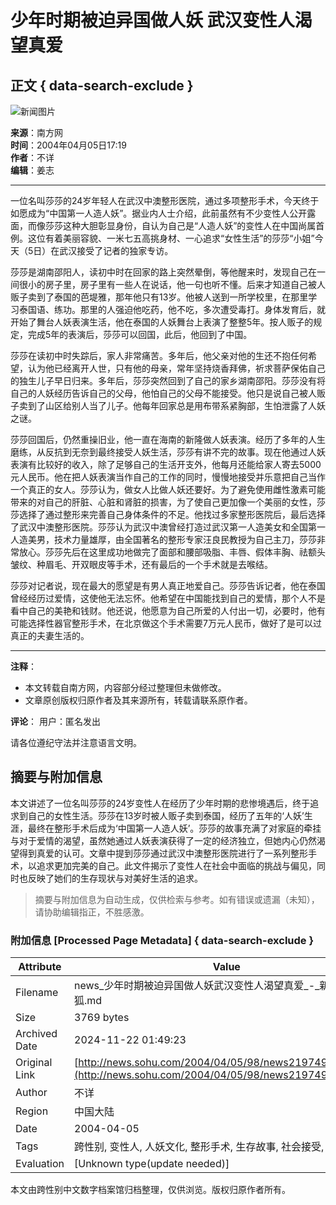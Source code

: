 # 少年时期被迫异国做人妖 武汉变性人渴望真爱

## 正文 { data-search-exclude }


![新闻图片](https://images.sohu.com/ccc.gif)

**来源**：南方网  
**时间**：2004年04月05日17:19  
**作者**：不详  
**编辑**：姜志  

---

一位名叫莎莎的24岁年轻人在武汉中澳整形医院，通过多项整形手术，今天终于如愿成为“中国第一人造人妖”。据业内人士介绍，此前虽然有不少变性人公开露面，而像莎莎这种大胆彰显身份，自认为自己是“人造人妖”的变性人在中国尚属首例。这位有着美丽容貌、一米七五高挑身材、一心追求“女性生活”的莎莎“小姐”今天（5日）在武汉接受了记者的独家专访。

莎莎是湖南邵阳人，读初中时在回家的路上突然晕倒，等他醒来时，发现自己在一间很小的房子里，房子里有一些人在说话，他一句也听不懂。后来才知道自己被人贩子卖到了泰国的芭堤雅，那年他只有13岁。他被人送到一所学校里，在那里学习泰国语、练功。那里的人强迫他吃药，他不吃，多次遭受毒打。身体发育后，就开始了舞台人妖表演生活，他在泰国的人妖舞台上表演了整整5年。按人贩子的规定，完成5年的表演后，莎莎可以回国，此后，他回到了中国。

莎莎在读初中时失踪后，家人非常痛苦。多年后，他父亲对他的生还不抱任何希望，认为他已经离开人世，只有他的母亲，常年坚持烧香拜佛，祈求菩萨保佑自己的独生儿子早日归来。多年后，莎莎突然回到了自己的家乡湖南邵阳。莎莎没有将自己的人妖经历告诉自己的父母，他怕自己的父母不能接受。他只是说自己被人贩子卖到了山区给别人当了儿子。他每年回家总是用布带系紧胸部，生怕泄露了人妖之谜。

莎莎回国后，仍然重操旧业，他一直在海南的新隆做人妖表演。经历了多年的人生磨练，从反抗到无奈到最终接受人妖生活，莎莎有讲不完的故事。现在他通过人妖表演有比较好的收入，除了足够自己的生活开支外，他每月还能给家人寄去5000元人民币。他在把人妖表演当作自己的工作的同时，慢慢地接受并乐意把自己当作一个真正的女人。莎莎认为，做女人比做人妖还要好。为了避免使用雌性激素可能带来的对自己的肝脏、心脏和肾脏的损害，为了使自己更加像一个美丽的女性，莎莎选择了通过整形来完善自己身体条件的不足。他找过多家整形医院后，最后选择了武汉中澳整形医院。莎莎认为武汉中澳曾经打造过武汉第一人造美女和全国第一人造美男，技术力量雄厚，由全国著名的整形专家汪良民教授为自己主刀，莎莎非常放心。莎莎先后在这里成功地做完了面部和腰部吸脂、丰唇、假体丰胸、祛额头皱纹、种眉毛、开双眼皮等手术，还有最后的一个手术就是去喉结。

莎莎对记者说，现在最大的愿望是有男人真正地爱自己。莎莎告诉记者，他在泰国曾经经历过爱情，这使他无法忘怀。他希望在中国能找到自己的爱情，那个人不是看中自己的美艳和钱财。他还说，他愿意为自己所爱的人付出一切，必要时，他有可能选择性器官整形手术，在北京做这个手术需要7万元人民币，做好了是可以过真正的夫妻生活的。

---

**注释**：
- 本文转载自南方网，内容部分经过整理但未做修改。
- 文章原创版权归原作者及其来源所有，转载请联系原作者。

**评论**：
用户：匿名发出

请各位遵纪守法并注意语言文明。
<!-- tcd_original_link http://news.sohu.com/2004/04/05/98/news219749855.shtml -->
## 摘要与附加信息

<!-- tcd_abstract -->
本文讲述了一位名叫莎莎的24岁变性人在经历了少年时期的悲惨境遇后，终于追求到自己的女性生活。莎莎在13岁时被人贩子卖到泰国，经历了五年的‘人妖’生涯，最终在整形手术后成为‘中国第一人造人妖’。莎莎的故事充满了对家庭的牵挂与对于爱情的渴望，虽然她通过人妖表演获得了一定的经济独立，但她内心仍然渴望得到真爱的认可。文章中提到莎莎通过武汉中澳整形医院进行了一系列整形手术，以追求更加完美的自己。此文件揭示了变性人在社会中面临的挑战与偏见，同时也反映了她们的生存现状与对美好生活的追求。
<!-- tcd_abstract_end -->

> 摘要与附加信息为自动生成，仅供检索与参考。如有错误或遗漏（未知），请协助编辑指正，不胜感激。

### 附加信息 [Processed Page Metadata] { data-search-exclude }

| Attribute       | Value                                  |
|-----------------|----------------------------------------|
| Filename        | news_少年时期被迫异国做人妖武汉变性人渴望真爱_-_新闻-_搜狐.md                             |
| Size            | 3769 bytes                           |
| Archived Date   | 2024-11-22 01:49:23                             |
| Original Link   | [http://news.sohu.com/2004/04/05/98/news219749855.shtml](http://news.sohu.com/2004/04/05/98/news219749855.shtml)                       |
| Author          | 不详                               |
| Region          | 中国大陆                               |
| Date            | 2004-04-05                                 |
| Tags            | 跨性别, 变性人, 人妖文化, 整形手术, 生存故事, 社会接受, 爱情渴望                                 |
| Evaluation            | [Unknown type(update needed)]                                 |
<!-- tcd_table_end -->

本文由跨性别中文数字档案馆归档整理，仅供浏览。版权归原作者所有。
